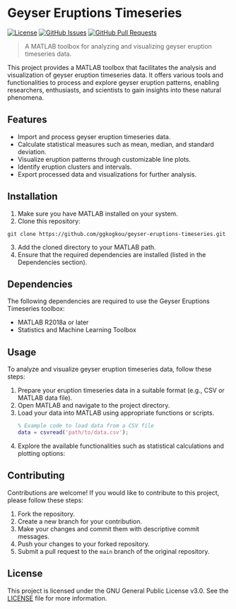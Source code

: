 
# Geyser Eruptions Timeseries

[![License](https://img.shields.io/github/license/ggkogkou/geyser-eruptions-timeseries)](https://github.com/ggkogkou/geyser-eruptions-timeseries/blob/master/LICENSE)
[![GitHub Issues](https://img.shields.io/github/issues/ggkogkou/geyser-eruptions-timeseries)](https://github.com/ggkogkou/geyser-eruptions-timeseries/issues)
[![GitHub Pull Requests](https://img.shields.io/github/issues-pr/ggkogkou/geyser-eruptions-timeseries)](https://github.com/ggkogkou/geyser-eruptions-timeseries/pulls)

> A MATLAB toolbox for analyzing and visualizing geyser eruption timeseries data.

This project provides a MATLAB toolbox that facilitates the analysis and visualization of geyser eruption timeseries data. It offers various tools and functionalities to process and explore geyser eruption patterns, enabling researchers, enthusiasts, and scientists to gain insights into these natural phenomena.

## Features

- Import and process geyser eruption timeseries data.
- Calculate statistical measures such as mean, median, and standard deviation.
- Visualize eruption patterns through customizable line plots.
- Identify eruption clusters and intervals.
- Export processed data and visualizations for further analysis.

## Installation

1. Make sure you have MATLAB installed on your system.
2. Clone this repository:

```shell
git clone https://github.com/ggkogkou/geyser-eruptions-timeseries.git
```
3.  Add the cloned directory to your MATLAB path.
4.  Ensure that the required dependencies are installed (listed in the Dependencies section).

## Dependencies

The following dependencies are required to use the Geyser Eruptions Timeseries toolbox:

-   MATLAB R2018a or later
-   Statistics and Machine Learning Toolbox
	
## Usage

To analyze and visualize geyser eruption timeseries data, follow these steps:

1.  Prepare your eruption timeseries data in a suitable format (e.g., CSV or MATLAB data file).
2.  Open MATLAB and navigate to the project directory.
3.  Load your data into MATLAB using appropriate functions or scripts.
	```matlab
	% Example code to load data from a CSV file
	data = csvread('path/to/data.csv');
	```
4.  Explore the available functionalities such as statistical calculations and plotting options:

## Contributing

Contributions are welcome! If you would like to contribute to this project, please follow these steps:

1.  Fork the repository.
2.  Create a new branch for your contribution.
3.  Make your changes and commit them with descriptive commit messages.
4.  Push your changes to your forked repository.
5.  Submit a pull request to the `main` branch of the original repository.

## License

This project is licensed under the GNU General Public License v3.0. See the [LICENSE](LICENSE) file for more information.

